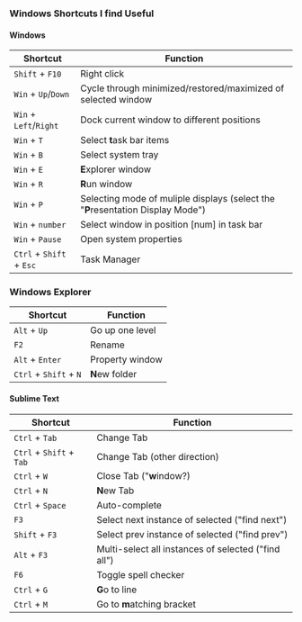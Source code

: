 ### Windows Shortcuts I find Useful

#### Windows
|Shortcut                      | Function                                                                       |
|------------------------------|--------------------------------------------------------------------------------|
|`Shift` + `F10`               | Right click                                                                    |
|`Win` + `Up`/`Down`           | Cycle through minimized/restored/maximized of selected window                  |
|`Win` + `Left`/`Right`        | Dock current window to different positions                                     |
|`Win` + `T`                   | Select **t**ask bar items                                                      |
|`Win` + `B`                   | Select system tray                                                             |
|`Win` + `E`                   | **E**xplorer window                                                            |
|`Win` + `R`                   | **R**un window                                                                 |
|`Win` + `P`                   | Selecting mode of muliple displays (select the "**P**resentation Display Mode")|
|`Win` + `number`              | Select window in position [num] in task bar                                    |
|`Win` + `Pause`               | Open system properties                                                         |
|`Ctrl` + `Shift` + `Esc`      | Task Manager                                                                   |

### Windows Explorer

|Shortcut                | Function            |
|------------------------|---------------------|
|`Alt` + `Up`            |  Go up one level    |
|`F2`                    |  Rename             |
|`Alt` + `Enter`         |  Property window    |
|`Ctrl` + `Shift` + `N`  |  **N**ew folder     |

#### Sublime Text

|Shortcut                      | Function                                           |
|------------------------------|----------------------------------------------------|
|`Ctrl` + `Tab`                |Change Tab                                          |
|`Ctrl` + `Shift` + `Tab`      |Change Tab (other direction)                        |
|`Ctrl` + `W`                  |Close Tab ("**w**indow?)                            |
|`Ctrl` + `N`                  |**N**ew Tab                                          |
|`Ctrl` + `Space`              |Auto-complete                                       |
|`F3`                          |Select next instance of selected ("find next")      |
|`Shift` + `F3`                |Select prev instance of selected ("find prev")      |
|`Alt` + `F3`                  |Multi-select all instances of selected ("find all") |
|`F6`                          |Toggle spell checker                                |
|`Ctrl` + `G`                  |**G**o to line                                      |
|`Ctrl` + `M`                  |Go to **m**atching bracket                          |
